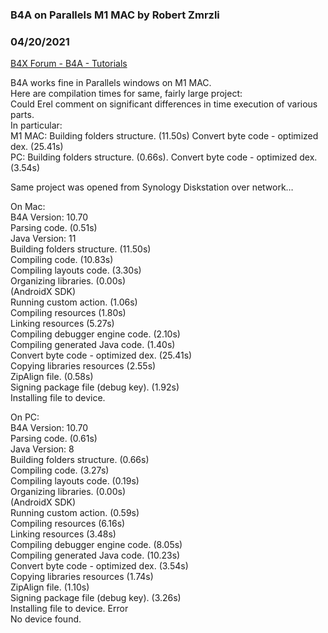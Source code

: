 ### B4A on Parallels M1 MAC by Robert Zmrzli
### 04/20/2021
[B4X Forum - B4A - Tutorials](https://www.b4x.com/android/forum/threads/129912/)

B4A works fine in Parallels windows on M1 MAC.  
Here are compilation times for same, fairly large project:  
Could Erel comment on significant differences in time execution of various parts.  
In particular:  
M1 MAC: Building folders structure. (11.50s) Convert byte code - optimized dex. (25.41s)  
PC: Building folders structure. (0.66s). Convert byte code - optimized dex. (3.54s)  
  
Same project was opened from Synology Diskstation over network…  
  
On Mac:  
B4A Version: 10.70  
Parsing code. (0.51s)  
 Java Version: 11  
Building folders structure. (11.50s)  
Compiling code. (10.83s)  
Compiling layouts code. (3.30s)  
Organizing libraries. (0.00s)  
 (AndroidX SDK)  
Running custom action. (1.06s)  
Compiling resources (1.80s)  
Linking resources (5.27s)  
Compiling debugger engine code. (2.10s)  
Compiling generated Java code. (1.40s)  
Convert byte code - optimized dex. (25.41s)  
Copying libraries resources (2.55s)  
ZipAlign file. (0.58s)  
Signing package file (debug key). (1.92s)  
Installing file to device.  
  
On PC:  
B4A Version: 10.70  
Parsing code. (0.61s)  
 Java Version: 8  
Building folders structure. (0.66s)  
Compiling code. (3.27s)  
Compiling layouts code. (0.19s)  
Organizing libraries. (0.00s)  
 (AndroidX SDK)  
Running custom action. (0.59s)  
Compiling resources (6.16s)  
Linking resources (3.48s)  
Compiling debugger engine code. (8.05s)  
Compiling generated Java code. (10.23s)  
Convert byte code - optimized dex. (3.54s)  
Copying libraries resources (1.74s)  
ZipAlign file. (1.10s)  
Signing package file (debug key). (3.26s)  
Installing file to device. Error  
No device found.